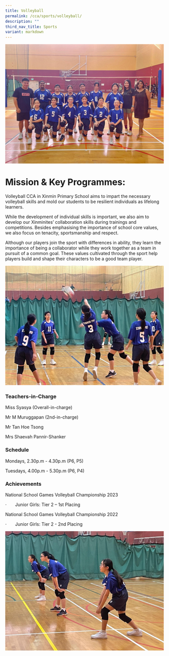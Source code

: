 ```yaml
---
title: Volleyball
permalink: /cca/sports/volleyball/
description: ""
third_nav_title: Sports
variant: markdown
---
```

![](/images/WhatsApp_Image_2024_02_22_at_4_07_07_PM.jpg)

# **Mission & Key Programmes:**

Volleyball CCA in Xinmin Primary School aims to impart the necessary volleyball skills and mold our students to be resilient individuals as lifelong learners.

While the development of individual skills is important, we also aim to develop our Xinminites’ collaboration skills during trainings and competitions. Besides emphasising the importance of school core values, we also focus on tenacity, sportsmanship and respect.

Although our players join the sport with differences in ability, they learn the importance of being a collaborator while they work together as a team in pursuit of a common goal. These values cultivated through the sport help players build and shape their characters to be a good team player.

![](/images/WhatsApp_Image_2024_02_22_at_4_08_16_PM.jpg)

### Teachers-in-Charge

Miss Syasya (Overall-in-charge)

Mr M Muruggapan (2nd-in-charge)

Mr Tan Hoe Tsong

Mrs Shaevah Pannir-Shanker 



### Schedule

Mondays, 2.30p.m - 4.30p.m (P6, P5)

Tuesdays, 4.00p.m - 5.30p.m (P6, P4)

### **Achievements**

National School Games Volleyball Championship 2023

·       Junior Girls: Tier 2 – 1st Placing

National School Games Volleyball Championship 2022

·       Junior Girls: Tier 2 - 2nd Placing

![](/images/WhatsApp_Image_2024_02_22_at_4_08_58_PM.jpg)